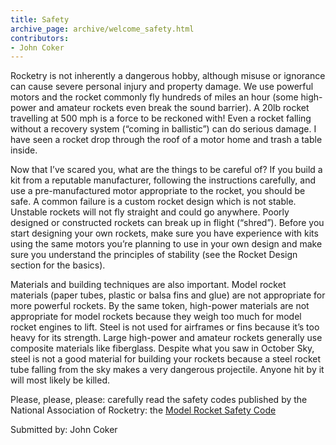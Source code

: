 ```yaml
---
title: Safety
archive_page: archive/welcome_safety.html
contributors:
- John Coker
---
```

Rocketry is not inherently a dangerous hobby, although misuse or ignorance can cause severe personal injury and property damage. We use powerful motors and the rocket commonly fly hundreds of miles an hour (some high-power and amateur rockets even break the sound barrier). A 20lb rocket travelling at 500 mph is a force to be reckoned with! Even a rocket falling without a recovery system (“coming in ballistic”) can do serious damage. I have seen a rocket drop through the roof of a motor home and trash a table inside.

Now that I’ve scared you, what are the things to be careful of? If you build a kit from a reputable manufacturer, following the instructions carefully, and use a pre-manufactured motor appropriate to the rocket, you should be safe. A common failure is a custom rocket design which is not stable. Unstable rockets will not fly straight and could go anywhere. Poorly designed or constructed rockets can break up in flight (“shred”). Before you start designing your own rockets, make sure you have experience with kits using the same motors you’re planning to use in your own design and make sure you understand the principles of stability (see the Rocket Design section for the basics).

Materials and building techniques are also important. Model rocket materials (paper tubes, plastic or balsa fins and glue) are not appropriate for more powerful rockets. By the same token, high-power materials are not appropriate for model rockets because they weigh too much for model rocket engines to lift. Steel is not used for airframes or fins because it’s too heavy for its strength. Large high-power and amateur rockets generally use composite materials like fiberglass. Despite what you saw in October Sky, steel is not a good material for building your rockets because a steel rocket tube falling from the sky makes a very dangerous projectile. Anyone hit by it will most likely be killed.

Please, please, please: carefully read the safety codes published by the National Association of Rocketry: the [Model Rocket Safety Code](http://www.nar.org/NARmrsc.html)

Submitted by: John Coker

